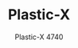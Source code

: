 ---
designer: Pedrali R&D
description: "Plastic-X%20table%20has%20a%20steel%20base%20with%20a%20polypropylene%20covering%20and%20stell%20tube%20column.%20Available%20combined%20with%20tops%20of%20different%20sizes%20and%20finishes."
image_primary: img/Plastic-X_4740_01_zoom.jpg
image_secondary: ../../../images/blank.png
manufacturer: Pedrali
href: https://www.pedrali.it/en/products/catalog/Table-PLASTIC-X-4740/
subtitle: Plastic-X 4740
title: Plastic-X
image_thumb: img/Plastic-X_4740_cover.jpg
tags: 
  - pedrali
  - central-base-tables
category: central-base-tables
slug: /manufacturers/pedrali/central-base-tables/pedrali-r-d-plastic-x
---